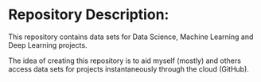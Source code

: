 # Repository Description:

This repository contains data sets for Data Science, Machine Learning and Deep Learning projects. 

The idea of creating this repository is to aid myself (mostly) and others access data sets for 
projects instantaneously through the cloud (GitHub).  
